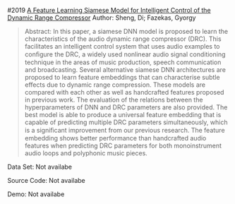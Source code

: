 #2019 [A Feature Learning Siamese Model for Intelligent Control of the Dynamic Range Compressor](https://arxiv.org/abs/1905.01022)
Author: Sheng, Di; Fazekas, Gyorgy
>Abstract: In this paper, a siamese DNN model is proposed to learn the characteristics of the audio dynamic range compressor (DRC). This facilitates an intelligent control system that uses audio examples to conﬁgure the DRC, a widely used nonlinear audio signal conditioning technique in the areas of music production, speech communication and broadcasting. Several alternative siamese DNN architectures are proposed to learn feature embeddings that can characterise subtle effects due to dynamic range compression. These models are compared with each other as well as handcrafted features proposed in previous work. The evaluation of the relations between the hyperparameters of DNN and DRC parameters are also provided. The best model is able to produce a universal feature embedding that is capable of predicting multiple DRC parameters simultaneously, which is a signiﬁcant improvement from our previous research. The feature embedding shows better performance than handcrafted audio features when predicting DRC parameters for both monoinstrument audio loops and polyphonic music pieces.

Data Set: Not availabe

Source Code: Not availabe

Demo: Not availabe

